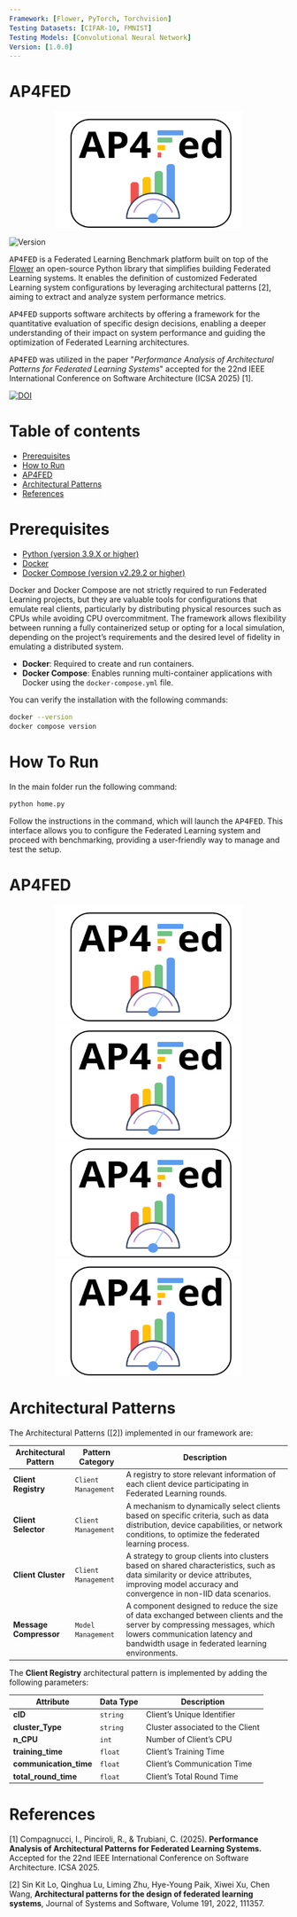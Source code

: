 ```yaml
---
Framework: [Flower, PyTorch, Torchvision]
Testing Datasets: [CIFAR-10, FMNIST]
Testing Models: [Convolutional Neural Network]
Version: [1.0.0]
---
```


# AP4FED

<p align="center">
<img src="img/readme/logo.svg" width="340px" height="210px"/>
</p>
<img src="https://img.shields.io/badge/version-1.0-green" alt="Version">

<tt>AP4FED</tt> is a Federated Learning Benchmark platform built on top of the [Flower](https://github.com/adap/flower) an open-source Python library that simplifies building Federated Learning systems. It enables the definition of customized Federated Learning system configurations by leveraging architectural patterns [2], aiming to extract and analyze system performance metrics.

<tt>AP4FED</tt> supports software architects by offering a framework for the quantitative evaluation of specific design decisions, enabling a deeper understanding of their impact on system performance and guiding the optimization of Federated Learning architectures.

<tt>AP4FED</tt> was utilized in the paper "_Performance Analysis of Architectural Patterns for Federated Learning Systems_" accepted for the 22nd IEEE International Conference on Software Architecture (ICSA 2025) [1].

[![DOI](https://zenodo.org/badge/DOI/10.5281/zenodo.14539962.svg)](https://zenodo.org/records/14539962)

# Table of contents
<!--ts-->
   * [Prerequisites](#prerequisites)
   * [How to Run](#how-to-run)
   * [AP4FED](#AP4FED)
   * [Architectural Patterns](#architecturalpatterns)
   * [References](#references)
   
# Prerequisites

- [Python (version 3.9.X or higher)](https://www.python.org/downloads/) 
- [Docker](https://docs.docker.com/get-docker/)
- [Docker Compose (version v2.29.2 or higher)](https://docs.docker.com/compose/install/)

Docker and Docker Compose are not strictly required to run Federated Learning projects, but they are valuable tools for configurations that emulate real clients, particularly by distributing physical resources such as CPUs while avoiding CPU overcommitment. The framework allows flexibility between running a fully containerized setup or opting for a local simulation, depending on the project’s requirements and the desired level of fidelity in emulating a distributed system.

- **Docker**: Required to create and run containers.
- **Docker Compose**: Enables running multi-container applications with Docker using the `docker-compose.yml` file.

You can verify the installation with the following commands:
```bash
docker --version
docker compose version
```

# How To Run

In the main folder run the following command:

```bash
python home.py
```
Follow the instructions in the command, which will launch the <tt>AP4FED</tt>. This interface allows you to configure the Federated Learning system and proceed with benchmarking, providing a user-friendly way to manage and test the setup.

# AP4FED

<p align="center">
<img src="img/readme/logo.svg" width="340px" height="210px"/>
<img src="img/readme/logo.svg" width="340px" height="210px"/>
<img src="img/readme/logo.svg" width="340px" height="210px"/>
<img src="img/readme/logo.svg" width="340px" height="210px"/>
</p>

# Architectural Patterns

The Architectural Patterns ([2]) implemented in our framework are:

| Architectural Pattern | Pattern Category | Description |
| --- | --- | --- | 
| **Client Registry** | `Client Management` | A registry to store relevant information of each client device participating in Federated Learning rounds. | 
| **Client Selector** | `Client Management` | A mechanism to dynamically select clients based on specific criteria, such as data distribution, device capabilities, or network conditions, to optimize the federated learning process. | 
| **Client Cluster** | `Client Management` | A strategy to group clients into clusters based on shared characteristics, such as data similarity or device attributes, improving model accuracy and convergence in non-IID data scenarios. | 
| **Message Compressor** | `Model Management` | A component designed to reduce the size of data exchanged between clients and the server by compressing messages, which lowers communication latency and bandwidth usage in federated learning environments. |

The **Client Registry** architectural pattern is implemented by adding the following parameters:

| Attribute | Data Type | Description |
| --- | --- | --- | 
| **cID** | `string` | Client’s Unique Identifier | 
| **cluster_Type** | `string` | Cluster associated to the Client | 
| **n_CPU** | `int` | Number of Client’s CPU | 
| **training_time** | `float` | Client’s Training Time | 
| **communication_time** | `float` | Client’s Communication Time | 
| **total_round_time** | `float` | Client’s Total Round Time | 

# References

[1] Compagnucci, I., Pinciroli, R., & Trubiani, C. (2025). **Performance Analysis of Architectural Patterns for Federated Learning Systems.**
Accepted for the 22nd IEEE International Conference on Software Architecture. ICSA 2025.

[2] Sin Kit Lo, Qinghua Lu, Liming Zhu, Hye-Young Paik, Xiwei Xu, Chen Wang,
**Architectural patterns for the design of federated learning systems**,
Journal of Systems and Software, Volume 191, 2022, 111357.
